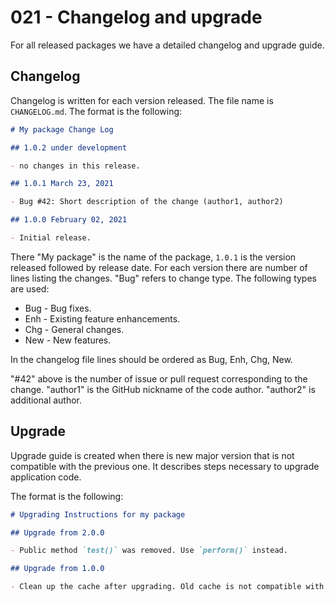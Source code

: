 # 021 - Changelog and upgrade

For all released packages we have a detailed changelog and upgrade guide.

## Changelog

Changelog is written for each version released. The file name is `CHANGELOG.md`. The format is the following:

```markdown
# My package Change Log

## 1.0.2 under development

- no changes in this release.

## 1.0.1 March 23, 2021

- Bug #42: Short description of the change (author1, author2)

## 1.0.0 February 02, 2021

- Initial release.
```

There "My package" is the name of the package, `1.0.1` is the version released followed by release date.
For each version there are number of lines listing the changes. "Bug" refers to change type. The following types are used:

- Bug - Bug fixes.
- Enh - Existing feature enhancements.
- Chg - General changes.
- New - New features.

In the changelog file lines should be ordered as Bug, Enh, Chg, New.

"#42" above is the number of issue or pull request corresponding to the change. "author1" is the GitHub nickname of the
code author. "author2" is additional author.

## Upgrade

Upgrade guide is created when there is new major version that is not compatible with the previous one. It describes
steps necessary to upgrade application code.

The format is the following:

```markdown
# Upgrading Instructions for my package

## Upgrade from 2.0.0

- Public method `test()` was removed. Use `perform()` instead.

## Upgrade from 1.0.0

- Clean up the cache after upgrading. Old cache is not compatible with new code.
```
